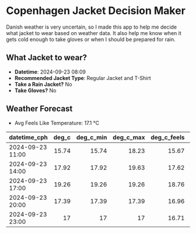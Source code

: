 
# Copenhagen Jacket Decision Maker

Danish weather is very uncertain, so I made this app to help me decide what jacket to wear based on weather data. 
It also help me know when it gets cold enough to take gloves or when I should be prepared for rain.

## What Jacket to wear?

- **Datetime**: 2024-09-23 08:09
- **Recommended Jacket Type**: Regular Jacket and T-Shirt
- **Take a Rain Jacket?** No
- **Take Gloves?** No

## Weather Forecast
- Avg Feels Like Temperature: 17.1 °C

| datetime_cph     |   deg_c |   deg_c_min |   deg_c_max |   deg_c_feels | weather   | wind   | rain   |
|:-----------------|--------:|------------:|------------:|--------------:|:----------|:-------|:-------|
| 2024-09-23 11:00 |   15.74 |       15.74 |       18.23 |         15.67 | Clouds    | Low    | None   |
| 2024-09-23 14:00 |   17.92 |       17.92 |       19.63 |         17.62 | Clouds    | Low    | None   |
| 2024-09-23 17:00 |   19.26 |       19.26 |       19.26 |         18.76 | Clouds    | Low    | None   |
| 2024-09-23 20:00 |   17.39 |       17.39 |       17.39 |         16.96 | Clouds    | Low    | None   |
| 2024-09-23 23:00 |   17    |       17    |       17    |         16.71 | Clouds    | Low    | None   |
        